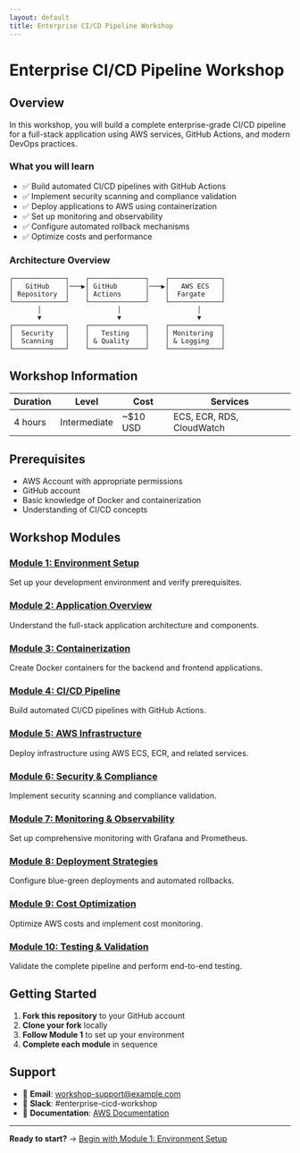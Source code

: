 ```yaml
---
layout: default
title: Enterprise CI/CD Pipeline Workshop
---
```


# Enterprise CI/CD Pipeline Workshop

## Overview

In this workshop, you will build a complete enterprise-grade CI/CD pipeline for a full-stack application using AWS services, GitHub Actions, and modern DevOps practices.

### What you will learn

- ✅ Build automated CI/CD pipelines with GitHub Actions
- ✅ Implement security scanning and compliance validation  
- ✅ Deploy applications to AWS using containerization
- ✅ Set up monitoring and observability
- ✅ Configure automated rollback mechanisms
- ✅ Optimize costs and performance

### Architecture Overview

```
┌─────────────┐    ┌──────────────┐    ┌─────────────┐
│   GitHub    │───▶│ GitHub       │───▶│   AWS ECS   │
│ Repository  │    │ Actions      │    │  Fargate    │
└─────────────┘    └──────────────┘    └─────────────┘
       │                   │                   │
       ▼                   ▼                   ▼
┌─────────────┐    ┌──────────────┐    ┌─────────────┐
│  Security   │    │   Testing    │    │ Monitoring  │
│  Scanning   │    │ & Quality    │    │ & Logging   │
└─────────────┘    └──────────────┘    └─────────────┘
```

## Workshop Information

| **Duration** | **Level** | **Cost** | **Services** |
|--------------|-----------|----------|--------------|
| 4 hours | Intermediate | ~$10 USD | ECS, ECR, RDS, CloudWatch |

## Prerequisites

- AWS Account with appropriate permissions
- GitHub account  
- Basic knowledge of Docker and containerization
- Understanding of CI/CD concepts

## Workshop Modules

### [Module 1: Environment Setup](./modules/01-environment-setup)
Set up your development environment and verify prerequisites.

### [Module 2: Application Overview](./modules/02-application-overview)  
Understand the full-stack application architecture and components.

### [Module 3: Containerization](./modules/03-containerization)
Create Docker containers for the backend and frontend applications.

### [Module 4: CI/CD Pipeline](./modules/04-cicd-pipeline)
Build automated CI/CD pipelines with GitHub Actions.

### [Module 5: AWS Infrastructure](./modules/05-aws-infrastructure)
Deploy infrastructure using AWS ECS, ECR, and related services.

### [Module 6: Security & Compliance](./modules/06-security-compliance)
Implement security scanning and compliance validation.

### [Module 7: Monitoring & Observability](./modules/07-monitoring-observability)
Set up comprehensive monitoring with Grafana and Prometheus.

### [Module 8: Deployment Strategies](./modules/08-deployment-strategies)
Configure blue-green deployments and automated rollbacks.

### [Module 9: Cost Optimization](./modules/09-cost-optimization)
Optimize AWS costs and implement cost monitoring.

### [Module 10: Testing & Validation](./modules/10-testing-validation)
Validate the complete pipeline and perform end-to-end testing.

## Getting Started

1. **Fork this repository** to your GitHub account
2. **Clone your fork** locally
3. **Follow Module 1** to set up your environment
4. **Complete each module** in sequence

## Support

- 📧 **Email**: workshop-support@example.com
- 💬 **Slack**: #enterprise-cicd-workshop
- 📖 **Documentation**: [AWS Documentation](https://docs.aws.amazon.com/)

---

**Ready to start?** → [Begin with Module 1: Environment Setup](./modules/01-environment-setup)